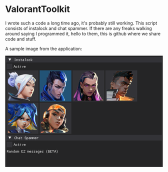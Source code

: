 # ValorantToolkit
I wrote such a code a long time ago, it's probably still working. This script consists of instalock and chat spammer. If there are any freaks walking around saying I programmed it, hello to them, this is github where we share code and stuff.

A sample image from the application:

![menu](https://github.com/PythonGunlukleri/ValorantToolkit/blob/main/hey.png?raw=true)
